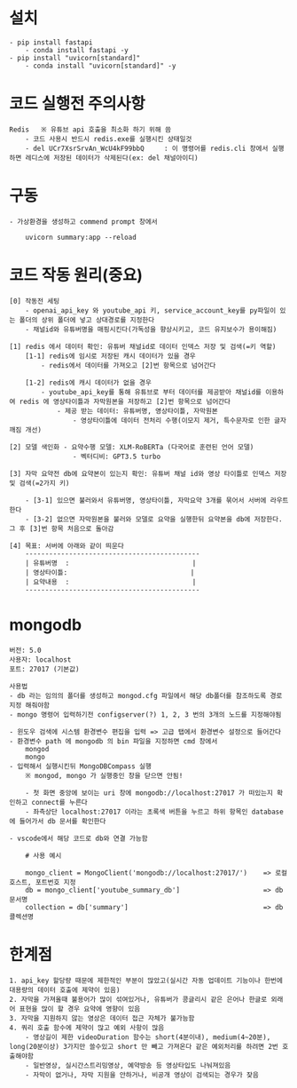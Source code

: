# 설치

    - pip install fastapi
        - conda install fastapi -y
    - pip install "uvicorn[standard]"
        - conda install "uvicorn[standard]" -y

# 코드 실행전 주의사항

    Redis   ※ 유튜브 api 호출을 최소화 하기 위해 씀
        - 코드 사용시 반드시 redis.exe를 실행시킨 상태일것
        - del UCr7XsrSrvAn_WcU4kF99bbQ     : 이 명령어를 redis.cli 창에서 실행하면 레디스에 저장된 데이터가 삭제된다(ex: del 채널아이디)

# 구동

    - 가상환경을 생성하고 commend prompt 창에서

        uvicorn summary:app --reload

# 코드 작동 원리(중요)

    [0] 작동전 세팅
        - openai_api_key 와 youtube_api 키, service_account_key를 py파일이 있는 폴더의 상위 폴더에 넣고 상대경로를 지정한다
        - 채널id와 유튜버명을 매핑시킨다(가독성을 향상시키고, 코드 유지보수가 용이해짐)

    [1] redis 에서 데이터 확인: 유튜버 채널id로 데이터 인덱스 저장 및 검색(=키 역할)
        [1-1] redis에 임시로 저장된 캐시 데이터가 있을 경우
            - redis에서 데이터를 가져오고 [2]번 항목으로 넘어간다
            
        [1-2] redis에 캐시 데이터가 없을 경우
            - youtube_api_key를 통해 유튜브로 부터 데이터를 제공받아 채널id를 이용하여 redis 에 영상타이틀과 자막원본을 저장하고 [2]번 항목으로 넘어간다
                - 제공 받는 데이터: 유튜버명, 영상타이틀, 자막원본
                    - 영상타이틀에 데이터 전처리 수행(이모지 제거, 특수문자로 인한 글자깨짐 개선)
    
    [2] 모델 색인화 - 요약수행 모델: XLM-RoBERTa (다국어로 훈련된 언어 모델)
                    - 벡터디비: GPT3.5 turbo

    [3] 자막 요약전 db에 요약본이 있는지 확인: 유튜버 채널 id와 영상 타이틀로 인덱스 저장 및 검색(=2가지 키)

        - [3-1] 있으면 불러와서 유튜버명, 영상타이틀, 자막요약 3개를 묶어서 서버에 라우트한다
        - [3-2] 없으면 자막원본을 불러와 모델로 요약을 실행한뒤 요약본을 db에 저장한다. 그 후 [3]번 항목 처음으로 돌아감
    
    [4] 목표: 서버에 아래와 같이 띄운다
        --------------------------------------------
        | 유튜버명  :                               |
        | 영상타이틀:                               |
        | 요약내용  :                               |
        --------------------------------------------

# mongodb

    버전: 5.0
    사용자: localhost
    포트: 27017 (기본값)

    사용법
    - db 라는 임의의 폴더를 생성하고 mongod.cfg 파일에서 해당 db폴더를 참조하도록 경로 지정 해줘야함
    - mongo 명령어 입력하기전 configserver(?) 1, 2, 3 번의 3개의 노드를 지정해야됨 

    - 윈도우 검색에 시스템 환경변수 편집을 입력 => 고급 탭에서 환경변수 설정으로 들어간다
    - 환경변수 path 에 mongodb 의 bin 파일을 지정하면 cmd 창에서
        mongod
        mongo    
    - 입력해서 실행시킨뒤 MongoDBCompass 실행
        ※ mongod, mongo 가 실행중인 창을 닫으면 안됨!

        - 첫 화면 중앙에 보이는 uri 창에 mongodb://localhost:27017 가 떠있는지 확인하고 connect를 누른다
        - 좌측상단 localhost:27017 이라는 초록색 버튼을 누르고 하위 항목인 database에 들어가서 db 문서를 확인한다

    - vscode에서 해당 코드로 db와 연결 가능함
        
        # 사용 예시
        
        mongo_client = MongoClient('mongodb://localhost:27017/')    => 로컬호스트, 포트번호 지정
        db = mongo_client['youtube_summary_db']                     => db 문서명
        collection = db['summary']                                  => db 콜렉션명


# 한계점

    1. api_key 할당량 때문에 제한적인 부분이 많았고(실시간 자동 업데이트 기능이나 한번에 대용량의 데이터 호출에 제약이 있음)
    2. 자막을 가져올때 불용어가 많이 섞여있거나, 유튜버가 콩글리시 같은 은어나 한글로 외래어 표현을 많이 할 경우 요약에 영향이 있음
    3. 자막을 지원하지 않는 영상은 데이터 접근 자체가 불가능함
    4. 쿼리 호출 함수에 제약이 많고 예외 사항이 많음
        - 영상길이 제한 videoDuration 함수는 short(4분이내), medium(4~20분), long(20분이상) 3가지만 쓸수있고 short 만 빼고 가져온다 같은 예외처리를 하려면 2번 호출해야함
        - 일반영상, 실시간스트리밍영상, 예약방송 등 영상타입도 나눠져있음
        - 자막이 없거나, 자막 지원을 안하거나, 비공개 영상이 검색되는 경우가 잦음
